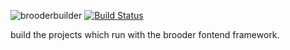 ![brooderbuilder](https://github.com/hou80houzhu/brooderBuilder/raw/master/brooderbuilder.png) [![Build Status](https://travis-ci.org/hou80houzhu/brooderBuilder.svg?branch=master)](https://travis-ci.org/hou80houzhu/brooderBuilder)

build the projects which run with the brooder fontend framework.
